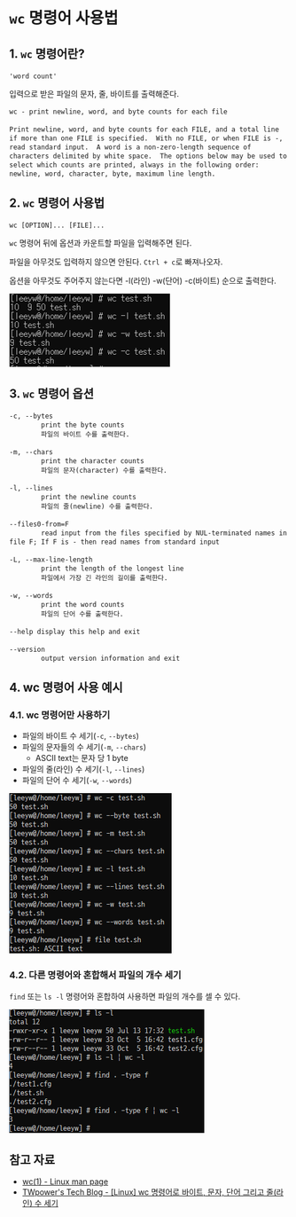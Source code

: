 # `wc` 명령어 사용법

## 1. `wc` 명령어란?

`'word count'`

입력으로 받은 파일의 문자, 줄, 바이트를 출력해준다.

    wc - print newline, word, and byte counts for each file

    Print newline, word, and byte counts for each FILE, and a total line if more than one FILE is specified.  With no FILE, or when FILE is -, read standard input.  A word is a non-zero-length sequence of characters delimited by white space.  The options below may be used to select which counts are printed, always in the following order: newline, word, character, byte, maximum line length.

## 2. `wc` 명령어 사용법

    wc [OPTION]... [FILE]...

`wc` 명령어 뒤에 옵션과 카운트할 파일을 입력해주면 된다.

파일을 아무것도 입력하지 않으면 안된다. `Ctrl + c`로 빠져나오자.

옵션을 아무것도 주어주지 않는다면 -l(라인) -w(단어) -c(바이트) 순으로 출력한다.

![wc_1](images/wc_1.png)

## 3. `wc` 명령어 옵션

    -c, --bytes
            print the byte counts
            파일의 바이트 수를 출력한다.

    -m, --chars
            print the character counts
            파일의 문자(character) 수를 출력한다.

    -l, --lines
            print the newline counts
            파일의 줄(newline) 수를 출력한다.

    --files0-from=F
            read input from the files specified by NUL-terminated names in file F; If F is - then read names from standard input

    -L, --max-line-length
            print the length of the longest line
            파일에서 가장 긴 라인의 길이를 출력한다.

    -w, --words
            print the word counts
            파일의 단어 수를 출력한다.

    --help display this help and exit

    --version
            output version information and exit


## 4. wc 명령어 사용 예시

### 4.1. wc 명령어만 사용하기

- 파일의 바이트 수 세기(`-c`, `--bytes`)
- 파일의 문자들의 수 세기(`-m`, `--chars`)
  - ASCII text는 문자 당 1 byte
- 파일의 줄(라인) 수 세기(`-l`, `--lines`)
- 파일의 단어 수 세기(`-w`, `--words`)

![wc_2](images/wc_2.png)

### 4.2. 다른 명령어와 혼합해서 파일의 개수 세기

`find` 또는 `ls -l` 명령어와 혼합하여 사용하면 파일의 개수를 셀 수 있다.

![wc_3](images/wc_3.png)

## 참고 자료
- [wc(1) - Linux man page](https://linux.die.net/man/1/wc)
- [TWpower's Tech Blog - [Linux] wc 명령어로 바이트, 문자, 단어 그리고 줄(라인) 수 세기](https://twpower.github.io/193-print-num-of-bytes-characters-words-lines-using-wc)